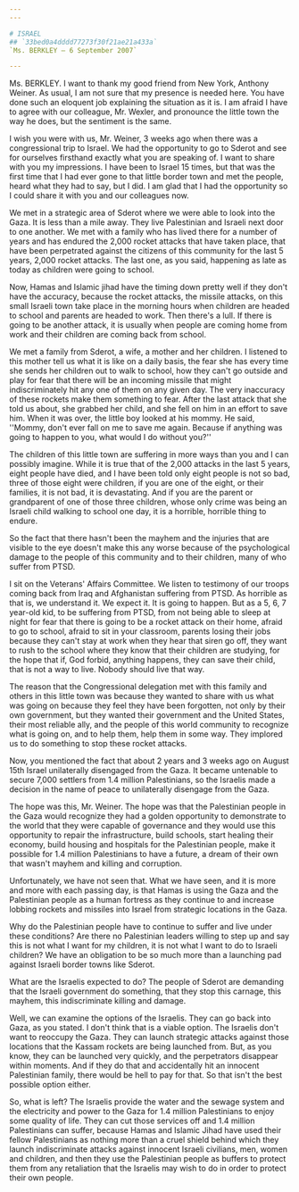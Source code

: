 ```yaml
---
---

# ISRAEL
## `33bed0a4dddd77273f30f21ae21a433a`
`Ms. BERKLEY — 6 September 2007`

---
```



Ms. BERKLEY. I want to thank my good friend from New York, Anthony 
Weiner. As usual, I am not sure that my presence is needed here. You 
have done such an eloquent job explaining the situation as it is. I am 
afraid I have to agree with our colleague, Mr. Wexler, and pronounce 
the little town the way he does, but the sentiment is the same.

I wish you were with us, Mr. Weiner, 3 weeks ago when there was a 
congressional trip to Israel. We had the opportunity to go to Sderot 
and see for ourselves firsthand exactly what you are speaking of. I 
want to share with you my impressions. I have been to Israel 15 times, 
but that was the first time that I had ever gone to that little border 
town and met the people, heard what they had to say, but I did. I am 
glad that I had the opportunity so I could share it with you and our 
colleagues now.

We met in a strategic area of Sderot where we were able to look into 
the Gaza. It is less than a mile away. They live Palestinian and 
Israeli next door to one another. We met with a family who has lived 
there for a number of years and has endured the 2,000 rocket attacks 
that have taken place, that have been perpetrated against the citizens 
of this community for the last 5 years, 2,000 rocket attacks. The last 
one, as you said, happening as late as today as children were going to 
school.

Now, Hamas and Islamic jihad have the timing down pretty well if they 
don't have the accuracy, because the rocket attacks, the missile 
attacks, on this small Israeli town take place in the morning hours 
when children are headed to school and parents are headed to work. Then 
there's a lull. If there is going to be another attack, it is usually 
when people are coming home from work and their children are coming 
back from school.

We met a family from Sderot, a wife, a mother and her children. I 
listened to this mother tell us what it is like on a daily basis, the 
fear she has every time she sends her children out to walk to school, 
how they can't go outside and play for fear that there will be an 
incoming missile that might indiscriminately hit any one of them on any 
given day. The very inaccuracy of these rockets make them something to 
fear. After the last attack that she told us about, she grabbed her 
child, and she fell on him in an effort to save him. When it was over, 
the little boy looked at his mommy. He said, ''Mommy, don't ever fall 
on me to save me again. Because if anything was going to happen to you, 
what would I do without you?''



The children of this little town are suffering in more ways than you 
and I can possibly imagine. While it is true that of the 2,000 attacks 
in the last 5 years, eight people have died, and I have been told only 
eight people is not so bad, three of those eight were children, if you 
are one of the eight, or their families, it is not bad, it is 
devastating. And if you are the parent or grandparent of one of those 
three children, whose only crime was being an Israeli child walking to 
school one day, it is a horrible, horrible thing to endure.

So the fact that there hasn't been the mayhem and the injuries that 
are visible to the eye doesn't make this any worse because of the 
psychological damage to the people of this community and to their 
children, many of who suffer from PTSD.

I sit on the Veterans' Affairs Committee. We listen to testimony of 
our troops coming back from Iraq and Afghanistan suffering from PTSD. 
As horrible as that is, we understand it. We expect it. It is going to 
happen. But as a 5, 6, 7 year-old kid, to be suffering from PTSD, from 
not being able to sleep at night for fear that there is going to be a 
rocket attack on their home, afraid to go to school, afraid to sit in 
your classroom, parents losing their jobs because they can't stay at 
work when they hear that siren go off, they want to rush to the school 
where they know that their children are studying, for the hope that if, 
God forbid, anything happens, they can save their child, that is not a 
way to live. Nobody should live that way.

The reason that the Congressional delegation met with this family and 
others in this little town was because they wanted to share with us 
what was going on because they feel they have been forgotten, not only 
by their own government, but they wanted their government and the 
United States, their most reliable ally, and the people of this world 
community to recognize what is going on, and to help them, help them in 
some way. They implored us to do something to stop these rocket 
attacks.

Now, you mentioned the fact that about 2 years and 3 weeks ago on 
August 15th Israel unilaterally disengaged from the Gaza. It became 
untenable to secure 7,000 settlers from 1.4 million Palestinians, so 
the Israelis made a decision in the name of peace to unilaterally 
disengage from the Gaza.

The hope was this, Mr. Weiner. The hope was that the Palestinian 
people in the Gaza would recognize they had a golden opportunity to 
demonstrate to the world that they were capable of governance and they 
would use this opportunity to repair the infrastructure, build schools, 
start healing their economy, build housing and hospitals for the 
Palestinian people, make it possible for 1.4 million Palestinians to 
have a future, a dream of their own that wasn't mayhem and killing and 
corruption.



Unfortunately, we have not seen that. What we have seen, and it is 
more and more with each passing day, is that Hamas is using the Gaza 
and the Palestinian people as a human fortress as they continue to and 
increase lobbing rockets and missiles into Israel from strategic 
locations in the Gaza.

Why do the Palestinian people have to continue to suffer and live 
under these conditions? Are there no Palestinian leaders willing to 
step up and say this is not what I want for my children, it is not what 
I want to do to Israeli children? We have an obligation to be so much 
more than a launching pad against Israeli border towns like Sderot.

What are the Israelis expected to do? The people of Sderot are 
demanding that the Israeli government do something, that they stop this 
carnage, this mayhem, this indiscriminate killing and damage.

Well, we can examine the options of the Israelis. They can go back 
into Gaza, as you stated. I don't think that is a viable option. The 
Israelis don't want to reoccupy the Gaza. They can launch strategic 
attacks against those locations that the Kassam rockets are being 
launched from. But, as you know, they can be launched very quickly, and 
the perpetrators disappear within moments. And if they do that and 
accidentally hit an innocent Palestinian family, there would be hell to 
pay for that. So that isn't the best possible option either.


So, what is left? The Israelis provide the water and the sewage 
system and the electricity and power to the Gaza for 1.4 million 
Palestinians to enjoy some quality of life. They can cut those services 
off and 1.4 million Palestinians can suffer, because Hamas and Islamic 
Jihad have used their fellow Palestinians as nothing more than a cruel 
shield behind which they launch indiscriminate attacks against innocent 
Israeli civilians, men, women and children, and then they use the 
Palestinian people as buffers to protect them from any retaliation that 
the Israelis may wish to do in order to protect their own people.